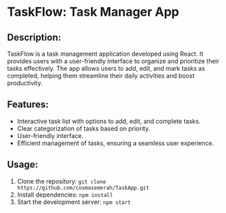 # TaskFlow: Task Manager App

## Description:

TaskFlow is a task management application developed using React. It provides users with a user-friendly interface to organize and prioritize their tasks effectively. The app allows users to add, edit, and mark tasks as completed, helping them streamline their daily activities and boost productivity.

## Features:

- Interactive task list with options to add, edit, and complete tasks.
- Clear categorization of tasks based on priority.
- User-friendly interface.
- Efficient management of tasks, ensuring a seamless user experience.

## Usage:

1. Clone the repository: `git clone https://github.com/cosmasemerah/TaskApp.git`
2. Install dependencies: `npm install`
3. Start the development server: `npm start`
